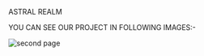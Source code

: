 ASTRAL REALM

YOU CAN SEE OUR PROJECT IN FOLLOWING IMAGES:-

![second page](https://github.com/Serve-er/Ser-VR-AR/assets/120189782/dad45960-3add-4b11-978e-446ca7321d99)



